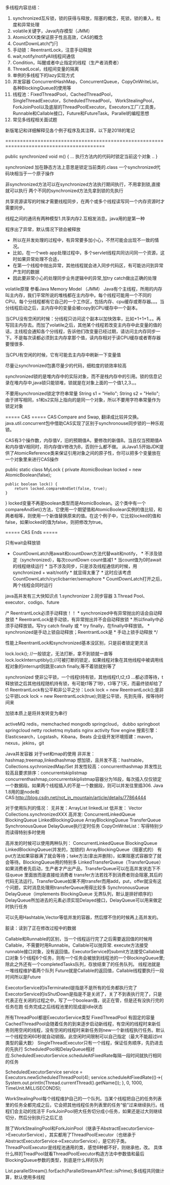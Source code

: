 多线程内容总结：
1. synchronized互斥锁，锁的获得与释放，阻塞的概念，死锁，锁的重入，粒度和异常处理
2. volatile关键字，Java内存模型（JMM）
3. AtomicXXX类保证原子性且高效，CAS的概念
4. CountDownLatch门闩
5. 手动锁：ReentrantLock，注意手动释放
6. wait,notify/notifyAll线程间通信
7. Condition，叫醒或者中止指定的线程（生产者消费者）
8. ThreadLocal，线程间变量的隔离
9. 单例的多线程下的lazy实现方式
10. 并发容器 ConcurrentHashMap，ConcurrentQueue，CopyOnWriteList，各种BlockingQueue的使用等
11. 线程池：FixedThreadPool，CachedThreadPool，SingleThreadExecutor，ScheduledThreadPool，
           WorkStealingPool，ForkJoinPool以及底层的ThreadPoolExecutor。Executors工厂/工具类，
           Runnable和Callable接口，Future和FutureTask。Parallel的编程思想
12. 常见多线程相关面试题

新版笔记和详细解释见各个例子程序及其注释，以下是2018的笔记



========================================================================================

public synchronized void m() {
...
执行方法内的代码时锁定当前这个对象
..
}

synchronized 加在静态方法上意思是锁定当前类的.class
一个synchronized代码块相当于一个原子操作

非synchronized方法可以在synchronized方法执行期间执行，不用拿到锁,直接就可以执行
两个不同的synchronized方法先拿到锁的先执行

共享资源读写的时候才需要线程同步，在两个或多个线程读写同一个内存资源时才需要同步。

线程之间的通讯有两种模型1.共享内存2.互相发消息。java用的是第一种


程序出了异常，默认情况下锁会被释放
 * 所以在并发处理的过程中，有异常要多加小心，不然可能会出现不一致的情况。
 * 比如，在一个web app处理过程中，多个servlet线程共同访问同一个资源，这时如果异常处理不合适，
 * 在第一个线程中抛出异常，其他线程就会进入同步代码区，有可能访问到异常产生时的数据
 * 因此要非常小心的处理同步业务逻辑中的异常,加try catch做出正确的处理
 
 volatile原理 参看Java Memory Model （JMM）
Java有个主线程，所用的内存叫主内存，我们平常所说的堆栈都在主内存中。每个线程可能用一个不同的CPU。每个分线程都有它自己的一个工作区，包括内存、cpu缓存或寄存器。。。当分线程启动之后，主内存中的变量会被copy到CPU缓存中一个副本。

当CPU没有空闲的时候：分线程只访问这个副本以加快效率，比如+1+1+1.。。再写回主内存去。而加了volatile之后，其他某个线程若改变主内存中此变量的值的话，主线程会通知各个分线程，告诉他们改变量已经过期，请访问主内存同步一下。不是每次读都必须到主内存拿那个值，读内存相对于读CPU缓存或者寄存器要慢很多.

当CPU有空闲的时候，它有可能去主内存中刷新一下变量值

尽量让synchronized包裹尽量少的代码，细粒度的锁效率较高

synchronized锁的是堆内存中的实际对象，而不是栈内存中的引用。锁的信息记录在堆内存中,java锁只能锁堆，锁就是在对象上面的一个值1,2,3.。。

不要用synchronized锁定字符串常量
String s1 = "Hello";
String s2 = "Hello";
由于拼写相同，s1和s2实际上指向的是同一个对象，所以不要用字符串常量作为锁定对象




===== CAS =====
CAS:Compare and Swap, 翻译成比较并交换。 
java.util.concurrent包中借助CAS实现了区别于synchronouse同步锁的一种乐观锁。
 
CAS有3个操作数，内存值V，旧的预期值A，要修改的新值B。当且仅当预期值A和内存值V相同时，将内存值V修改为B，否则什么都不做。
从Java1.5开始JDK提供了AtomicReference类来保证引用对象之间的原子性，你可以把多个变量放在一个对象里来进行CAS操作

public static class MyLock {
    private AtomicBoolean locked = new AtomicBoolean(false);

    public boolean lock() {
        return locked.compareAndSet(false, true);
    }

}
locked变量不再是boolean类型而是AtomicBoolean。这个类中有一个compareAndSet()方法，它使用一个期望值和AtomicBoolean实例的值比较，和两者相等，则使用一个新值替换原来的值。在这个例子中，它比较locked的值和false，如果locked的值为false，则把修改为true。

===== CAS Ends =====




只有wait会释放锁

* CountDownLatch用await和countDown方法代替wait和notify，
         * 不涉及锁定（synchronized），每次countDown count值减1
         * 当count值为0时await的线程继续运行
         * 当不涉及同步，只是涉及线程通信的时候，用synchronized + wait/notify
         * 就显得太重了
         * 这时应该考虑CountDownLatch/cyclicbarrier/semaphore
         * CountDownLatch打开之后，两个线程会同时运行


java高并发有三大快知识点
1.synchronizer 2.同步容器 3.Thread Pool、executor、codigo、future

/* ReentrantLock必须手动释放！！
             * synchronized中有异常抛出的话会自动释放锁
             * ReentrantLock是手动锁，有异常抛出并不会自动释放锁
             * 所以finally中必须手动释放锁。写try catch finally 或
             * try finally，在finally中释放锁。
             * synchronized是手动上锁自动释放；ReentrantLock是
             * 手动上锁手动释放
             */

性能上ReentrantLock和synchronized基本没区别，只是前者锁定更灵活

lock.lock(); //一般锁定，无法打断，拿不到锁就一直等
lock.lockInterruptibly();//可被打断的锁定，如果线程对象在其他线程中被调用线程对象的interrupt则跳至catch finally,等不着锁就别等了

synchronized 使非公平锁，一个线程t持有锁，其他线程t1,t2,t3 ...都必须等待，t释放锁之后其他线程随机持有锁，有可能t1等了1秒，t3等了1天，而最终锁却给了t1
ReentrantLock有公平和非公平之分：Lock lock = new ReentrantLock();是非公平锁Lock lock = new ReentrantLock(true);则是公平锁，先到先得，按等待时间来

加锁本质上是将并发转变为串行

activeMQ
redis，memchached mongodb
springcloud， dubbo
springboot springcloud netty rocketmq
mybatis nginx 
activity flow engine
搜索引擎：Elasticsearch，Logstash，Kibana，Beats
企业级开发环境搭建：maven，nexus，jekins，git


Java并发容器
对于set和map的使用
非并发：hashmap,treemap,linkedhashmap
想加锁，且并发不高：hashtable，Collections.sychronizedMap/Set
并发性较高：concurrenthashmap
并发性比较高且要求排序：concurrentskiplistmap
concurrenthashmap,concurrentskiplistmap容器分为16段，每次插入仅仅锁定一个数据段。如果两个线程插入的不是一个数据段，则可以并发往里插306. Java 1.8用的是node和CAS:http://blog.csdn.net/not_in_mountain/article/details/77864444

对于使用队列的情况：
无并发：ArrayList
linkedList
低并发：
Vector
Collections.synchronizedXXX
高并发:
ConcurrentLinkedQueue
BlockingQueue
LinkedBlockingQueue
ArrayBlockingQueue
TransferQueue
SynchronousQueue
DelayQueue执行定时任务
CopyOnWriteList：写得特别少而读得特别多时使用


高并发的时候可以使用两种队列：
ConcurrentLinkedQueue
BlockingQueue
LinkedBlockingQueue(并发的，加锁的)
ArrayBlockingQueue（阻塞式的）
有put方法如果容器满了就会等待；take方法(拿出并删除)，如果阻塞式容器空了就会等待。BlockingQueue用的特别多
LinkedTransferQueue（TransferQueue）	
如果消费者先启动，生产者才产出产品，TransferQueue可以在高并发状态下不往queue
里面放而是直接给消费者
transfer方法若找不到消费者则会阻塞,其后的代码无法运行。TransferQueue如果不用transfer而用add，put，offer就没有这个问题，实时消息处理用transferQueue用得比较多
SynchronousQueue
DelayQueue（implements BlockingQueue 无界队列，默认是排好顺序的）
DelayQueue所加进去的元素必须实现Delayed接口，DelayQueue可以用来做定时执行任务

可以先用Hashtable,Vector等低并发的容器，然后撑不住的时候再上高并发的。

脏读：读到了正在修改过程中的数据


Callable和Runnable的区别，当一个线程运行完了之后需要返回值的时候用Callable，不需要时用Runnable。Callable可以抛异常.
execute方法接受runnable接口对象，没有返回值。ExecutorService的submit方法接受Callable接口对象
5个线程6个任务，则有一个任务会被放到线程池的一个BlockingQueue里;除此之外还有一个completedTasks队列，存放结束了的任务队列。
线程池就是一堆线程维护着两个队列
Future就是Callable的返回值，Callable线程要执行一段时间所以是Future

ExecotorService的isTerminated是指是不是所有的任务都执行完了
ExecotorService的isShutDown是指是不是关闭了，关了不到表执行完了，只是代表正在关闭的过程之中，写了一个boolean值，说正在管，但是还有没执行完的任务在跑
任务完成之后线程池里的现成是Idle状态 

所有ThreadPool都是ExecutorService类型
FixedThreadPool 有固定的容量
CachedThreadPool会随着任务的到来逐步启动新线程，有空闲的线程时来新任务则用空闲的线程，没有空闲的线程时来新任务则new一个新线程执行任务。默认一个线程空闲60秒就自动销毁。此空闲时间限制可以自己指定（最大不能超过int类型的最大数）
SingleThreadExecutor只有一个线程，保证任务顺序，先扔进去的先执行
ScheduledPool和DelayQueue相对应.ScheduledExecutorService.scheduleAtFixedRate每隔一段时间就执行相同的任务

ScheduledExecutorService service = Executors.newScheduledThreadPool(4);
        service.scheduleAtFixedRate(()->{
            System.out.println(Thread.currentThread().getName());
        }, 0, 1000, TimeUnit.MILLISECONDS);

WorkStealingPool每个线程维护自己的一个队列。当某个线程把自己的任务列表里的任务全都完成之后，它会把其他线程任务列表里的任务“偷”过来继续执行。线程们会主动的找活干
ForkJoinPool把大任务切分成小任务，如果还是过大则继续切分，然后分别执行之后汇总

除了WorkStealingPool和ForkJoinPool（继承于AbstractExecutorService->ExecutorService），其实都用了ThreadPoolExecutor（也继承于AbstractExecutorService->ExecutorService），是它的子类。ThreadPoolExecutor是线程池通用的类，感觉6种都不好，则继承他，改。
具体什么样的TreadPool就看ThreadPoolExecutor构造方法中参数值和最后BlockingQueue参数的类型，到底是什么样的队列

List.parallelStream().forEach(ParallelStreamAPITest::isPrime);多线程共同做计算，默认使用多线程
